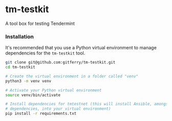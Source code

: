 # tm-testkit
A tool box for testing Tendermint

### Installation
It's recommended that you use a Python virtual environment to manage
dependencies for the `tm-testkit` tool.

```bash
git clone git@github.com:gitferry/tm-testkit.git
cd tm-testkit

# Create the virtual environment in a folder called "venv"
python3 -m venv venv

# Activate your Python virtual environment
source venv/bin/activate

# Install dependencies for tmtestnet (this will install Ansible, amongst other
# dependencies, into your virtual environment)
pip install -r requirements.txt